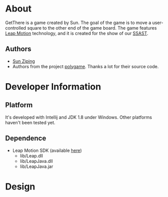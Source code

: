 # About
GetThere is a game created by Sun. The goal of the game is to move a user-controlled square to
the other end of the game board. The game features [Leap Motion](https://www.leapmotion.com/) technology, and
it is created for the show of our [SSAST](http://ssast.org).

## Authors
* [Sun Ziping](http://sunziping.com)
* Authors from the project [polygame](https://github.com/mariosangiorgio/polygame). Thanks a lot for their source code.

# Developer Information
## Platform
It's developed with Intellij and JDK 1.8 under Windows. Other platforms haven't been tested yet.

## Dependence
* Leap Motion SDK (available [here](https://developer.leapmotion.com/downloads))
  * lib/Leap.dll
  * lib/LeapJava.dll
  * lib/LeapJava.jar

# Design
